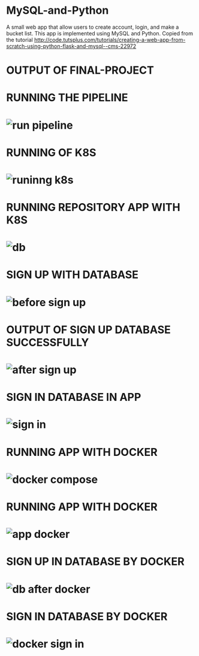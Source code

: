 # MySQL-and-Python
A small web app that allow users to create account, login, and make a bucket list.
This app is implemented using MySQL and Python. Copied from the tutorial http://code.tutsplus.com/tutorials/creating-a-web-app-from-scratch-using-python-flask-and-mysql--cms-22972

# OUTPUT OF FINAL-PROJECT

# RUNNING THE PIPELINE

# ![run pipeline](https://github.com/HebaShaban/final-project/assets/128882939/62eafe97-ee92-4c69-9e2a-1a8ae4ea6b28)

# RUNNING OF K8S

# ![runinng k8s](https://github.com/HebaShaban/final-project/assets/128882939/f4c9d9b4-63a9-45c8-810c-a2e78866ba72)

# RUNNING REPOSITORY APP WITH K8S

# ![db](https://github.com/HebaShaban/final-project/assets/128882939/5bf5dd26-0d66-45fd-99fa-2754c50d1a9a)

# SIGN UP WITH DATABASE

# ![before sign up](https://github.com/HebaShaban/final-project/assets/128882939/a62179e3-88b5-4889-9afc-1964dfaff578)

# OUTPUT OF SIGN UP DATABASE SUCCESSFULLY

# ![after sign up](https://github.com/HebaShaban/final-project/assets/128882939/9dbfab00-a811-41cd-ad0d-bc998483e087)

# SIGN IN DATABASE IN APP

# ![sign in](https://github.com/HebaShaban/final-project/assets/128882939/50a99917-c051-4168-b5ce-11d233b5d2e0)

# RUNNING APP WITH DOCKER

# ![docker compose](https://github.com/HebaShaban/final-project/assets/128882939/f794335c-a662-4e95-92f2-24c8cbe1edf7)

# RUNNING APP WITH DOCKER

# ![app docker](https://github.com/HebaShaban/final-project/assets/128882939/170a0a73-d201-4f4d-a301-756ca0375e8c)

# SIGN UP IN DATABASE BY DOCKER

# ![db after docker](https://github.com/HebaShaban/final-project/assets/128882939/7906c4bc-ffcf-4dcd-9cc9-91d318e350e1)

# SIGN IN DATABASE BY DOCKER

# ![docker sign in](https://github.com/HebaShaban/final-project/assets/128882939/fc594ff0-168b-4b50-8c9a-2a9ed2f30d4d)





